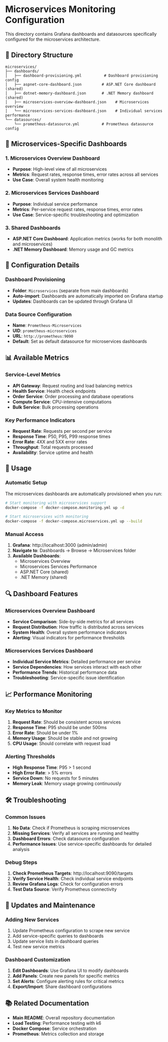 # Microservices Monitoring Configuration

This directory contains Grafana dashboards and datasources specifically configured for the microservices architecture.

## 📁 Directory Structure

```
microservices/
├── dashboards/
│   ├── dashboard-provisioning.yml          # Dashboard provisioning config
│   ├── aspnet-core-dashboard.json         # ASP.NET Core dashboard (shared)
│   ├── dotnet-memory-dashboard.json       # .NET Memory dashboard (shared)
│   ├── microservices-overview-dashboard.json    # Microservices overview
│   └── microservices-services-dashboard.json    # Individual services performance
└── datasources/
    └── prometheus-datasource.yml          # Prometheus datasource config
```

## 🎯 Microservices-Specific Dashboards

### 1. **Microservices Overview Dashboard**
- **Purpose**: High-level view of all microservices
- **Metrics**: Request rates, response times, error rates across all services
- **Use Case**: Overall system health monitoring

### 2. **Microservices Services Dashboard**
- **Purpose**: Individual service performance
- **Metrics**: Per-service request rates, response times, error rates
- **Use Case**: Service-specific troubleshooting and optimization

### 3. **Shared Dashboards**
- **ASP.NET Core Dashboard**: Application metrics (works for both monolith and microservices)
- **.NET Memory Dashboard**: Memory usage and GC metrics

## 🔧 Configuration Details

### Dashboard Provisioning
- **Folder**: `Microservices` (separate from main dashboards)
- **Auto-import**: Dashboards are automatically imported on Grafana startup
- **Updates**: Dashboards can be updated through Grafana UI

### Data Source Configuration
- **Name**: `Prometheus-Microservices`
- **UID**: `prometheus-microservices`
- **URL**: `http://prometheus:9090`
- **Default**: Set as default datasource for microservices dashboards

## 📊 Available Metrics

### Service-Level Metrics
- **API Gateway**: Request routing and load balancing metrics
- **Health Service**: Health check endpoints
- **Order Service**: Order processing and database operations
- **Compute Service**: CPU-intensive computations
- **Bulk Service**: Bulk processing operations

### Key Performance Indicators
- **Request Rate**: Requests per second per service
- **Response Time**: P50, P95, P99 response times
- **Error Rate**: 4XX and 5XX error rates
- **Throughput**: Total requests processed
- **Availability**: Service uptime and health

## 🚀 Usage

### Automatic Setup
The microservices dashboards are automatically provisioned when you run:

```bash
# Start monitoring with microservices support
docker-compose -f docker-compose.monitoring.yml up -d

# Start microservices with monitoring
docker-compose -f docker-compose.microservices.yml up --build
```

### Manual Access
1. **Grafana**: http://localhost:3000 (admin/admin)
2. **Navigate to**: Dashboards → Browse → Microservices folder
3. **Available Dashboards**:
   - Microservices Overview
   - Microservices Services Performance
   - ASP.NET Core (shared)
   - .NET Memory (shared)

## 🔍 Dashboard Features

### Microservices Overview Dashboard
- **Service Comparison**: Side-by-side metrics for all services
- **Request Distribution**: How traffic is distributed across services
- **System Health**: Overall system performance indicators
- **Alerting**: Visual indicators for performance thresholds

### Microservices Services Dashboard
- **Individual Service Metrics**: Detailed performance per service
- **Service Dependencies**: How services interact with each other
- **Performance Trends**: Historical performance data
- **Troubleshooting**: Service-specific issue identification

## 📈 Performance Monitoring

### Key Metrics to Monitor
1. **Request Rate**: Should be consistent across services
2. **Response Time**: P95 should be under 500ms
3. **Error Rate**: Should be under 1%
4. **Memory Usage**: Should be stable and not growing
5. **CPU Usage**: Should correlate with request load

### Alerting Thresholds
- **High Response Time**: P95 > 1 second
- **High Error Rate**: > 5% errors
- **Service Down**: No requests for 5 minutes
- **Memory Leak**: Memory usage growing continuously

## 🛠️ Troubleshooting

### Common Issues
1. **No Data**: Check if Prometheus is scraping microservices
2. **Missing Services**: Verify all services are running and healthy
3. **Dashboard Errors**: Check datasource configuration
4. **Performance Issues**: Use service-specific dashboards for detailed analysis

### Debug Steps
1. **Check Prometheus Targets**: http://localhost:9090/targets
2. **Verify Service Health**: Check individual service endpoints
3. **Review Grafana Logs**: Check for configuration errors
4. **Test Data Source**: Verify Prometheus connectivity

## 🔄 Updates and Maintenance

### Adding New Services
1. Update Prometheus configuration to scrape new service
2. Add service-specific queries to dashboards
3. Update service lists in dashboard queries
4. Test new service metrics

### Dashboard Customization
1. **Edit Dashboards**: Use Grafana UI to modify dashboards
2. **Add Panels**: Create new panels for specific metrics
3. **Set Alerts**: Configure alerting rules for critical metrics
4. **Export/Import**: Share dashboard configurations

## 📚 Related Documentation

- **Main README**: Overall repository documentation
- **Load Testing**: Performance testing with k6
- **Docker Compose**: Service orchestration
- **Prometheus**: Metrics collection and storage
